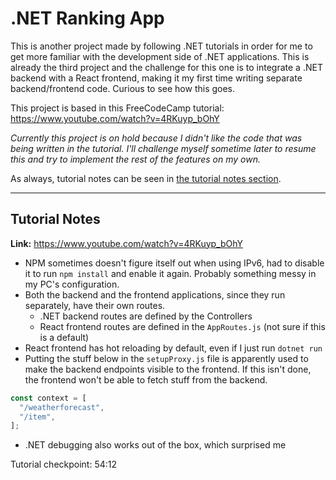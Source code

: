 # .NET Ranking App

This is another project made by following .NET tutorials in order for me to get more familiar with the development side of .NET applications. This is already the third project and the challenge for this one is to integrate a .NET backend with a React frontend, making it my first time writing separate backend/frontend code. Curious to see how this goes.

This project is based in this FreeCodeCamp tutorial: https://www.youtube.com/watch?v=4RKuyp_bOhY

  *Currently this project is on hold because I didn't like the code that was being written in the tutorial. I'll challenge myself sometime later to resume this and try to implement the rest of the features on my own.*

As always, tutorial notes can be seen in [the tutorial notes section](#tutorial-notes).

---

## Tutorial Notes
**Link:** https://www.youtube.com/watch?v=4RKuyp_bOhY
- NPM sometimes doesn't figure itself out when using IPv6, had to disable it to run `npm install` and enable it again. Probably something messy in my PC's configuration.
- Both the backend and the frontend applications, since they run separately, have their own routes.
  - .NET backend routes are defined by the Controllers
  - React frontend routes are defined in the `AppRoutes.js` (not sure if this is a default)
- React frontend has hot reloading by default, even if I just run `dotnet run`
- Putting the stuff below in the `setupProxy.js` file is apparently used to make the backend endpoints visible to the frontend. If this isn't done, the frontend won't be able to fetch stuff from the backend.
```javascript
const context = [
  "/weatherforecast",
  "/item",
];
```
- .NET debugging also works out of the box, which surprised me

Tutorial checkpoint: 54:12